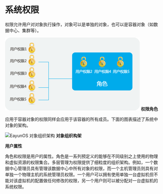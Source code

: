 # 系统权限

权限允许用户对对象执行操作，对象可以是单独的对象，也可以是容器对象（如数据中心、集群等）。

![权限和角色](../images/Users_and_Roles-Permissions_and_Roles.png)
**权限角色**

应用于容器对象的权限同样会应用于该容器的所有成员。下面的图表描述了系统中对象的架构。

![EayunOS
对象组织架构](../images/Users_and_Roles-EayunOS_Object_Hierarchy.png)
**对象组织构架**

**用户属性**

角色和权限是用户的属性。角色是一系列预定义的能够在不同级别之上使用的物理和虚拟资源的权限集合。多层管理为权限提供了细粒度的组织架构。例如，一个数据中心管理员具有管理该数据中心中所有对象的权限，而一个主机管理员则具有对单独一个物理主机的系统管理员权限。一个用户可以拥有使用单独一台虚拟机但不能对该虚拟机的配置做任何修改的权限，另一个用户则可以被分配对一台虚拟机的系统权限。


